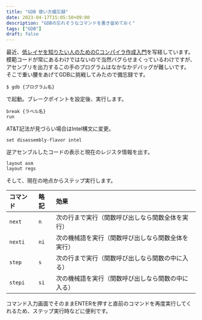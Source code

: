 ```yaml
---
title: "GDB 使い方備忘録"
date: 2023-04-17T15:05:50+09:00
description: "GDBの忘れそうなコマンドを書き留めておく"
tags: ["GDB"]
draft: false
---
```


最近、[低レイヤを知りたい人のためのCコンパイラ作成入門](https://www.sigbus.info/compilerbook)を写経しています。
模範コードが常にあるわけではないので当然バグらせまくっているわけですが、アセンブリを出力するこの手のプログラムはなかなかデバッグが難しいです。
そこで重い腰をあげてGDBに挑戦してみたので備忘録です。

```terminal
$ gdb {プログラム名}
```

で起動。ブレークポイントを設定後、実行します。

```gdb
break {ラベル名}
run
```

AT&T記法が見づらい場合はIntel構文に変更。

```gdb
set disassembly-flavor intel
```

逆アセンブルしたコードの表示と現在のレジスタ情報を出す。

```gdb
layout asm
layout regs
```

そして、現在の地点からステップ実行します。

| コマンド | 略記 | 効果                                               |
| :------- | :--- | :------------------------------------------------- |
| `next`   | `n`  | 次の行まで実行（関数呼び出しなら関数全体を実行）   |
| `nexti`  | `ni` | 次の機械語を実行（関数呼び出しなら関数全体を実行） |
| `step`   | `s`  | 次の行まで実行（関数呼び出しなら関数の中に入る）   |
| `stepi`  | `si` | 次の機械語を実行（関数呼び出しなら関数の中に入る） |

コマンド入力画面でそのままENTERを押すと直前のコマンドを再度実行してくれるため、ステップ実行時などに便利です。
